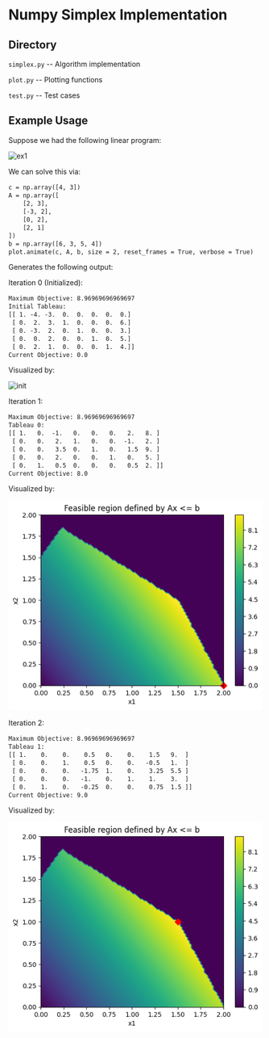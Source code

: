 # Numpy Simplex Implementation

## Directory

`simplex.py` -- Algorithm implementation

`plot.py` -- Plotting functions

`test.py` -- Test cases

## Example Usage

Suppose we had the following linear program:

![ex1](https://i.imgur.com/G8usi3U.png)

We can solve this via:

```{Python}
c = np.array([4, 3])
A = np.array([
    [2, 3],
    [-3, 2],
    [0, 2],
    [2, 1]
])
b = np.array([6, 3, 5, 4])
plot.animate(c, A, b, size = 2, reset_frames = True, verbose = True)
```

Generates the following output:

Iteration 0 (Initialized):
```
Maximum Objective: 8.96969696969697
Initial Tableau: 
[[ 1. -4. -3.  0.  0.  0.  0.  0.]
 [ 0.  2.  3.  1.  0.  0.  0.  6.]
 [ 0. -3.  2.  0.  1.  0.  0.  3.]
 [ 0.  0.  2.  0.  0.  1.  0.  5.]
 [ 0.  2.  1.  0.  0.  0.  1.  4.]]
Current Objective: 0.0
```
Visualized by:

![init](https://i.imgur.com/Nhm8jCD.png)

Iteration 1:
```
Maximum Objective: 8.96969696969697
Tableau 0: 
[[ 1.   0.  -1.   0.   0.   0.   2.   8. ]
 [ 0.   0.   2.   1.   0.   0.  -1.   2. ]
 [ 0.   0.   3.5  0.   1.   0.   1.5  9. ]
 [ 0.   0.   2.   0.   0.   1.   0.   5. ]
 [ 0.   1.   0.5  0.   0.   0.   0.5  2. ]]
Current Objective: 8.0
```
Visualized by:

![init2](./images/init2.png)

Iteration 2:
```
Maximum Objective: 8.96969696969697
Tableau 1: 
[[ 1.    0.    0.    0.5   0.    0.    1.5   9.  ]
 [ 0.    0.    1.    0.5   0.    0.   -0.5   1.  ]
 [ 0.    0.    0.   -1.75  1.    0.    3.25  5.5 ]
 [ 0.    0.    0.   -1.    0.    1.    1.    3.  ]
 [ 0.    1.    0.   -0.25  0.    0.    0.75  1.5 ]]
Current Objective: 9.0
```
Visualized by:

![init3](./images/init3.png)
